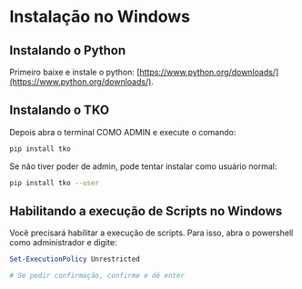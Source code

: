 # Instalação no Windows

## Instalando o Python

Primeiro baixe e instale o python: [https://www.python.org/downloads/](https://www.python.org/downloads/).

## Instalando o TKO

Depois abra o terminal COMO ADMIN e execute o comando:

```bash
pip install tko
```

Se não tiver poder de admin, pode tentar instalar como usuário normal:

```bash
pip install tko --user
```

## Habilitando a execução de Scripts no Windows

Você precisará habilitar a execução de scripts. Para isso, abra o powershell como administrador e digite:

```powershell
Set-ExecutionPolicy Unrestricted

# Se pedir confirmação, confirme e dê enter
```

